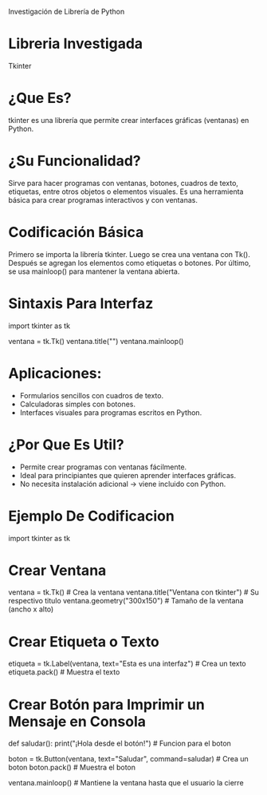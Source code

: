 Investigación de Librería de Python

# Libreria Investigada
Tkinter


# ¿Que Es?
tkinter es una librería que permite crear interfaces gráficas (ventanas) en Python. 


# ¿Su Funcionalidad?
Sirve para hacer programas con ventanas, botones, cuadros de texto, etiquetas, entre otros objetos o elementos visuales.
Es una herramienta básica para crear programas interactivos y con ventanas.


# Codificación Básica
Primero se importa la librería tkinter.
Luego se crea una ventana con Tk().
Después se agregan los elementos como etiquetas o botones.
Por último, se usa mainloop() para mantener la ventana abierta.


# Sintaxis Para Interfaz
import tkinter as tk

ventana = tk.Tk()
ventana.title("")
ventana.mainloop()


# Aplicaciones:
- Formularios sencillos con cuadros de texto.
- Calculadoras simples con botones.
- Interfaces visuales para programas escritos en Python.


# ¿Por Que Es Util?
- Permite crear programas con ventanas fácilmente.
- Ideal para principiantes que quieren aprender interfaces gráficas.
- No necesita instalación adicional → viene incluido con Python.


# Ejemplo De Codificacion
import tkinter as tk

# Crear Ventana
ventana = tk.Tk()                       # Crea la ventana
ventana.title("Ventana con tkinter")    # Su respectivo titulo
ventana.geometry("300x150")             # Tamaño de la ventana (ancho x alto)

# Crear Etiqueta o Texto
etiqueta = tk.Label(ventana, text="Esta es una interfaz")    # Crea un texto
etiqueta.pack()                                              # Muestra el texto

# Crear Botón para Imprimir un Mensaje en Consola
def saludar():
    print("¡Hola desde el botón!")           # Funcion para el boton

boton = tk.Button(ventana, text="Saludar", command=saludar)     # Crea un boton
boton.pack()                                                    # Muestra el boton

ventana.mainloop()        # Mantiene la ventana hasta que el usuario la cierre